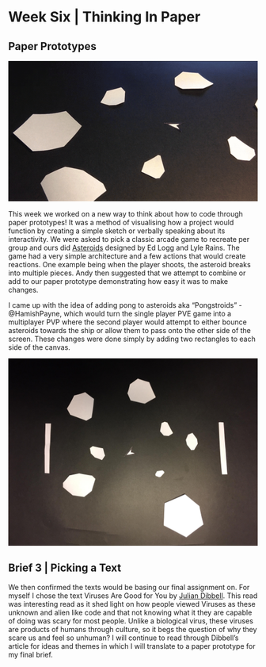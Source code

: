 # Week Six | Thinking In Paper

## Paper Prototypes
![](gif.gif)

This week we worked on a new way to think about how to code through paper prototypes! It was a method of visualising how a project would function by creating a simple sketch or verbally speaking about its interactivity. We were asked to pick a classic arcade game to recreate per group and ours did [Asteroids](https://en.wikipedia.org/wiki/Asteroids_(video_game)) designed by Ed Logg and Lyle Rains. The game had a very simple architecture and a few actions that would create reactions. One example being when the player shoots, the asteroid breaks into multiple pieces. Andy then suggested that we attempt to combine or add to our paper prototype demonstrating how easy it was to make changes.

I came up with the idea of adding pong to asteroids aka “Pongstroids” -@HamishPayne, which would turn the single player PVE game into a multiplayer PVP where the second player would attempt to either bounce asteroids towards the ship or allow them to pass onto the other side of the screen. These changes were done simply by adding two rectangles to each side of the canvas. 

![](pongstraoids.jpg)

## Brief 3 | Picking a Text

We then confirmed the texts would be basing our final assignment on. For myself I chose the text Viruses Are Good for You by [Julian Dibbell](https://en.wikipedia.org/wiki/Julian_Dibbell). This read was interesting read as it shed light on how people viewed Viruses as these unknown and alien like code and that not knowing what it they are capable of doing was scary for most people. Unlike a biological virus, these viruses are products of humans through culture, so it begs the question of why they scare us and feel so unhuman? I will continue to read through Dibbell’s article for ideas and themes in which I will translate to a paper prototype for my final brief. 


